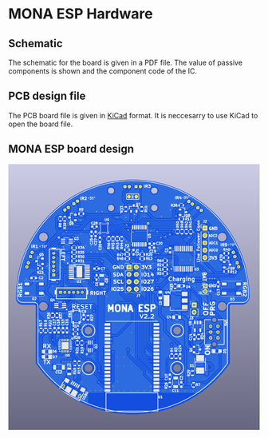 # MONA ESP Hardware

## Schematic
The schematic for the board is given in a PDF file. The value of passive components is shown and the component code of the IC. 

## PCB design file
The PCB board file is given in [KiCad](https://www.kicad.org) format. It is neccesarry to use KiCad to open the board file.

## MONA ESP board design
![](MONA_ESP_V2_2-Board.png)
